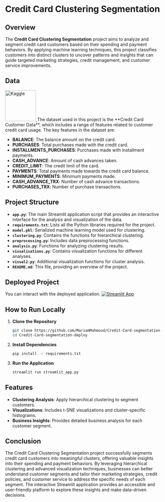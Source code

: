 # Credit Card Clustering Segmentation

## Overview

The **Credit Card Clustering Segmentation** project aims to analyze and segment credit card customers based on their spending and payment behaviors. By applying machine learning techniques, this project classifies customers into distinct clusters to uncover patterns and insights that can guide targeted marketing strategies, credit management, and customer service improvements.

## Data
<a href="https://www.kaggle.com/datasets/arjunbhasin2013/ccdata">
  <img src="https://upload.wikimedia.org/wikipedia/commons/7/7c/Kaggle_logo.png" alt="Kaggle" width="100"/>
</a>
The dataset used in this project is the **Credit Card Customer Data**, which includes a range of features related to customer credit card usage. The key features in the dataset are:

- **BALANCE**: The balance amount on the credit card.
- **PURCHASES**: Total purchases made with the credit card.
- **INSTALLMENTS_PURCHASES**: Purchases made with installment payments.
- **CASH_ADVANCE**: Amount of cash advances taken.
- **CREDIT_LIMIT**: The credit limit of the card.
- **PAYMENTS**: Total payments made towards the credit card balance.
- **MINIMUM_PAYMENTS**: Minimum payments made.
- **CASH_ADVANCE_TRX**: Number of cash advance transactions.
- **PURCHASES_TRX**: Number of purchase transactions.

## Project Structure

- **`app.py`**: The main Streamlit application script that provides an interactive interface for the analysis and visualization of the data.
- **`requirements.txt`**: Lists all the Python libraries required for the project.
- **`model.pkl`**: Serialized machine learning model used for clustering.
- **`clustering.py`**: Contains the functions for hierarchical clustering.
- **`preprocessing.py`**: Includes data preprocessing functions.
- **`analysis.py`**: Functions for analyzing clustering results.
- **`visualisations.py`**: Contains visualization functions for different analyses.
- **`visual2.py`**: Additional visualization functions for cluster analysis.
- **`README.md`**: This file, providing an overview of the project.

## Deployed Project

You can interact with the deployed application.
[![Streamlit App](https://static.streamlit.io/badges/streamlit_badge_black_white.svg)](https://mariam-credit-card-segmentation-deploy.streamlit.app/)

## How to Run Locally

1. **Clone the Repository**
   ```bash
   git clone https://github.com/MariamMahmoud/Credit-Card-segmentation-deploy.git
   cd Credit-Card-segmentation-deploy
   ```

2. **Install Dependencies**
   ```bash
   pip install -r requirements.txt
   ```

3. **Run the Application**
   ```bash
   streamlit run streamlit_app.py
   ```

## Features

- **Clustering Analysis**: Apply hierarchical clustering to segment customers.
- **Visualizations**: Includes t-SNE visualizations and cluster-specific histograms.
- **Business Insights**: Provides detailed business analysis for each customer segment.

## Conclusion

The Credit Card Clustering Segmentation project successfully segments credit card customers into meaningful clusters, offering valuable insights into their spending and payment behaviors. By leveraging hierarchical clustering and advanced visualization techniques, businesses can better understand customer segments and tailor their marketing strategies, credit policies, and customer service to address the specific needs of each segment. The interactive Streamlit application provides an accessible and user-friendly platform to explore these insights and make data-driven decisions.




